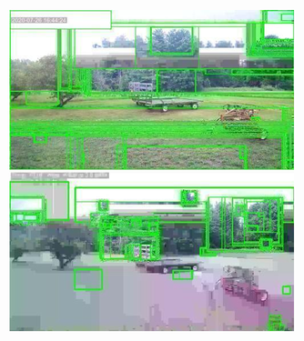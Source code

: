 ![20200726-154310-161315](in/20200726/20200726-154310-161315_0_.jpg)
![20200726-161320-164325](in/20200726/20200726-161320-164325_0_.jpg)
